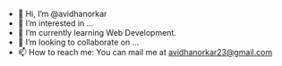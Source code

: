 - 👋 Hi, I’m @avidhanorkar
- 👀 I’m interested in ...
- 🌱 I’m currently learning Web Development.
- 💞️ I’m looking to collaborate on ...
- 📫 How to reach me:  You can mail me at avidhanorkar23@gmail.com 

<!---
avidhanorkar/avidhanorkar is a ✨ special ✨ repository because its `README.md` (this file) appears on your GitHub profile.
You can click the Preview link to take a look at your changes.
--->
